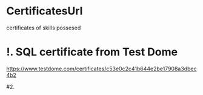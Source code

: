 # CertificatesUrl
certificates of skills possesed




# !. SQL certificate from Test Dome
https://www.testdome.com/certificates/c53e0c2c41b644e2be17908a3dbec4b2

#2.

